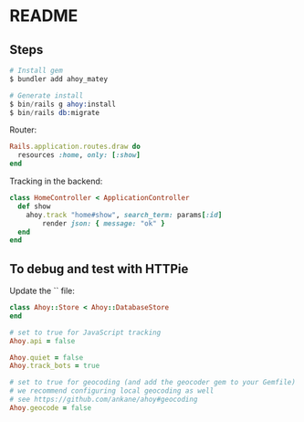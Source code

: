 # README

## Steps

```s
# Install gem
$ bundler add ahoy_matey

# Generate install
$ bin/rails g ahoy:install
$ bin/rails db:migrate
```

Router:

```rb
Rails.application.routes.draw do
  resources :home, only: [:show]
end
```

Tracking in the backend:

```rb
class HomeController < ApplicationController
  def show
    ahoy.track "home#show", search_term: params[:id]
		render json: { message: "ok" }
  end
end
```

## To debug and test with HTTPie

Update the `` file:

```rb
class Ahoy::Store < Ahoy::DatabaseStore
end

# set to true for JavaScript tracking
Ahoy.api = false

Ahoy.quiet = false
Ahoy.track_bots = true

# set to true for geocoding (and add the geocoder gem to your Gemfile)
# we recommend configuring local geocoding as well
# see https://github.com/ankane/ahoy#geocoding
Ahoy.geocode = false
```
